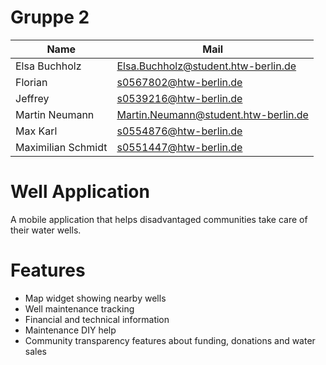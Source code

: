 # Gruppe 2

| Name               | Mail                                 |
|--------------------|--------------------------------------|
| Elsa Buchholz      | Elsa.Buchholz@student.htw-berlin.de  |
| Florian            | s0567802@htw-berlin.de               |
| Jeffrey            | s0539216@htw-berlin.de               |
| Martin Neumann     | Martin.Neumann@student.htw-berlin.de |
| Max Karl           | s0554876@htw-berlin.de               |
| Maximilian Schmidt | s0551447@htw-berlin.de               |

# Well Application

A mobile application that helps disadvantaged communities take care of their water wells.

# Features

* Map widget showing nearby wells
* Well maintenance tracking
* Financial and technical information
* Maintenance DIY help
* Community transparency features about funding, donations and water sales

